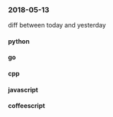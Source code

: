 ### 2018-05-13
diff between today and yesterday

#### python

#### go

#### cpp

#### javascript

#### coffeescript
